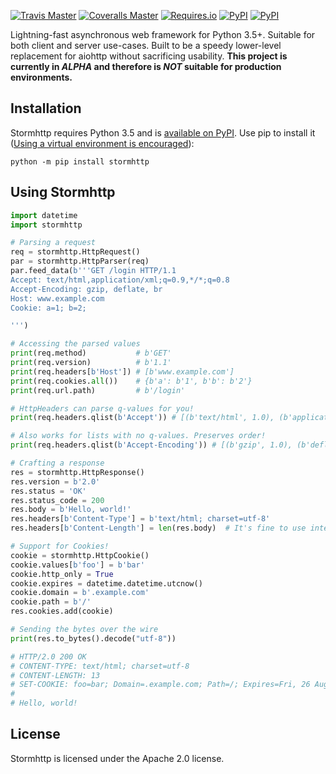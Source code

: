 [![Travis Master](https://img.shields.io/travis/SethMichaelLarson/stormhttp/master.svg?maxAge=300)](https://travis-ci.org/SethMichaelLarson/stormhttp/branches)
[![Coveralls Master](https://img.shields.io/coveralls/SethMichaelLarson/stormhttp/master.svg?maxAge=300)](https://coveralls.io/github/SethMichaelLarson/stormhttp)
[![Requires.io](https://img.shields.io/requires/github/SethMichaelLarson/stormhttp.svg?maxAge=300)](https://requires.io/github/SethMichaelLarson/stormhttp/requirements)
[![PyPI](https://img.shields.io/pypi/v/stormhttp.svg?maxAge=300)](https://pypi.python.org/pypi/stormhttp)
[![PyPI](https://img.shields.io/pypi/dm/stormhttp.svg?maxAge=300)](https://pypi.python.org/pypi/stormhttp)

Lightning-fast asynchronous web framework for Python 3.5+. Suitable for both client and server use-cases. Built to be a speedy lower-level replacement for aiohttp without sacrificing usability.
**This project is currently in _ALPHA_ and therefore is _NOT_ suitable for production environments.**

## Installation

Stormhttp requires Python 3.5 and is [available on PyPI](https://pypi.python.org/pypi/stormhttp). Use pip to install it ([Using a virtual environment is encouraged](https://www.google.com/url?sa=t&rct=j&q=&esrc=s&source=web&cd=1&cad=rja&uact=8&ved=0ahUKEwj90s7yr_vOAhUYzmMKHUBfDBMQFggeMAA&url=http%3A%2F%2Fdocs.python-guide.org%2Fen%2Flatest%2Fdev%2Fvirtualenvs%2F&usg=AFQjCNEvupNSRAVxfumkI5JFoxABd0GHhQ)):

```
python -m pip install stormhttp
```

## Using Stormhttp

```python
import datetime
import stormhttp

# Parsing a request
req = stormhttp.HttpRequest()
par = stormhttp.HttpParser(req)
par.feed_data(b'''GET /login HTTP/1.1
Accept: text/html,application/xml;q=0.9,*/*;q=0.8
Accept-Encoding: gzip, deflate, br
Host: www.example.com
Cookie: a=1; b=2;

''')

# Accessing the parsed values
print(req.method)           # b'GET'
print(req.version)          # b'1.1'
print(req.headers[b'Host']) # [b'www.example.com']
print(req.cookies.all())    # {b'a': b'1', b'b': b'2'}
print(req.url.path)         # b'/login'

# HttpHeaders can parse q-values for you!
print(req.headers.qlist(b'Accept')) # [(b'text/html', 1.0), (b'application/xml', 0.9), (b'*/*', 0.8)]

# Also works for lists with no q-values. Preserves order!
print(req.headers.qlist(b'Accept-Encoding')) # [(b'gzip', 1.0), (b'deflate', 1.0), (b'br', 1.0)]

# Crafting a response
res = stormhttp.HttpResponse()
res.version = b'2.0'
res.status = 'OK'
res.status_code = 200
res.body = b'Hello, world!'
res.headers[b'Content-Type'] = b'text/html; charset=utf-8'
res.headers[b'Content-Length'] = len(res.body)  # It's fine to use integers! They're converted to bytes.

# Support for Cookies!
cookie = stormhttp.HttpCookie()
cookie.values[b'foo'] = b'bar'
cookie.http_only = True
cookie.expires = datetime.datetime.utcnow()
cookie.domain = b'.example.com'
cookie.path = b'/'
res.cookies.add(cookie)

# Sending the bytes over the wire
print(res.to_bytes().decode("utf-8"))

# HTTP/2.0 200 OK
# CONTENT-TYPE: text/html; charset=utf-8
# CONTENT-LENGTH: 13
# SET-COOKIE: foo=bar; Domain=.example.com; Path=/; Expires=Fri, 26 Aug 2016 20:13:10 GMT; HttpOnly;
#
# Hello, world!
```

## License

Stormhttp is licensed under the Apache 2.0 license.
